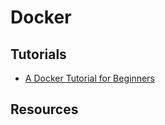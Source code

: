 # Docker


## Tutorials

- [A Docker Tutorial for Beginners](https://docker-curriculum.com/)

## Resources



